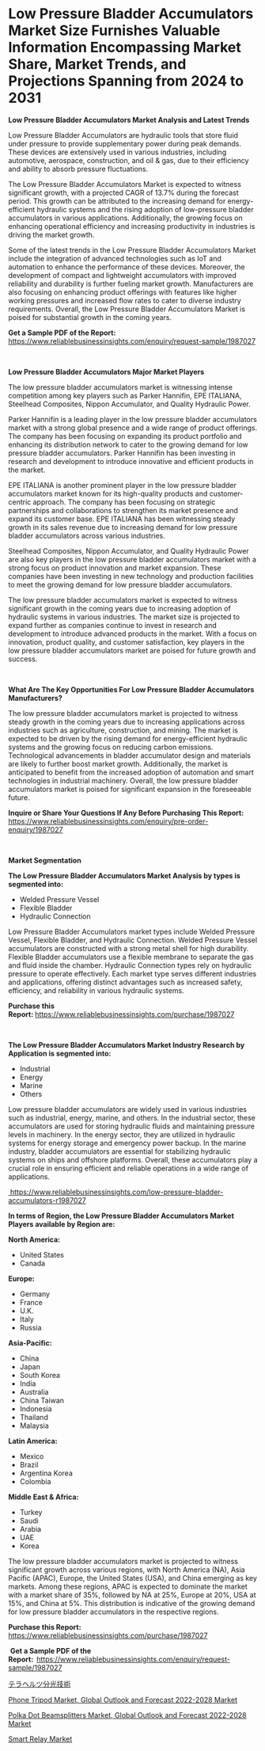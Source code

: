 <p><h1>Low Pressure Bladder Accumulators Market Size Furnishes Valuable Information Encompassing Market Share, Market Trends, and Projections Spanning from 2024 to 2031</h1></p><p><strong>Low Pressure Bladder Accumulators Market Analysis and Latest Trends</strong></p>
<p><p>Low Pressure Bladder Accumulators are hydraulic tools that store fluid under pressure to provide supplementary power during peak demands. These devices are extensively used in various industries, including automotive, aerospace, construction, and oil & gas, due to their efficiency and ability to absorb pressure fluctuations.</p><p>The Low Pressure Bladder Accumulators Market is expected to witness significant growth, with a projected CAGR of 13.7% during the forecast period. This growth can be attributed to the increasing demand for energy-efficient hydraulic systems and the rising adoption of low-pressure bladder accumulators in various applications. Additionally, the growing focus on enhancing operational efficiency and increasing productivity in industries is driving the market growth.</p><p>Some of the latest trends in the Low Pressure Bladder Accumulators Market include the integration of advanced technologies such as IoT and automation to enhance the performance of these devices. Moreover, the development of compact and lightweight accumulators with improved reliability and durability is further fueling market growth. Manufacturers are also focusing on enhancing product offerings with features like higher working pressures and increased flow rates to cater to diverse industry requirements. Overall, the Low Pressure Bladder Accumulators Market is poised for substantial growth in the coming years.</p></p>
<p><strong>Get a Sample PDF of the Report:&nbsp;</strong> <a href="https://www.reliablebusinessinsights.com/enquiry/request-sample/1987027">https://www.reliablebusinessinsights.com/enquiry/request-sample/1987027</a></p>
<p>&nbsp;</p>
<p><strong>Low Pressure Bladder Accumulators Major Market Players</strong></p>
<p><p>The low pressure bladder accumulators market is witnessing intense competition among key players such as Parker Hannifin, EPE ITALIANA, Steelhead Composites, Nippon Accumulator, and Quality Hydraulic Power.</p><p>Parker Hannifin is a leading player in the low pressure bladder accumulators market with a strong global presence and a wide range of product offerings. The company has been focusing on expanding its product portfolio and enhancing its distribution network to cater to the growing demand for low pressure bladder accumulators. Parker Hannifin has been investing in research and development to introduce innovative and efficient products in the market.</p><p>EPE ITALIANA is another prominent player in the low pressure bladder accumulators market known for its high-quality products and customer-centric approach. The company has been focusing on strategic partnerships and collaborations to strengthen its market presence and expand its customer base. EPE ITALIANA has been witnessing steady growth in its sales revenue due to increasing demand for low pressure bladder accumulators across various industries.</p><p>Steelhead Composites, Nippon Accumulator, and Quality Hydraulic Power are also key players in the low pressure bladder accumulators market with a strong focus on product innovation and market expansion. These companies have been investing in new technology and production facilities to meet the growing demand for low pressure bladder accumulators.</p><p>The low pressure bladder accumulators market is expected to witness significant growth in the coming years due to increasing adoption of hydraulic systems in various industries. The market size is projected to expand further as companies continue to invest in research and development to introduce advanced products in the market. With a focus on innovation, product quality, and customer satisfaction, key players in the low pressure bladder accumulators market are poised for future growth and success.</p></p>
<p>&nbsp;</p>
<p><strong>What Are The Key Opportunities For Low Pressure Bladder Accumulators Manufacturers?</strong></p>
<p><p>The low pressure bladder accumulators market is projected to witness steady growth in the coming years due to increasing applications across industries such as agriculture, construction, and mining. The market is expected to be driven by the rising demand for energy-efficient hydraulic systems and the growing focus on reducing carbon emissions. Technological advancements in bladder accumulator design and materials are likely to further boost market growth. Additionally, the market is anticipated to benefit from the increased adoption of automation and smart technologies in industrial machinery. Overall, the low pressure bladder accumulators market is poised for significant expansion in the foreseeable future.</p></p>
<p><strong>Inquire or Share Your Questions If Any Before Purchasing This Report:</strong> <a href="https://www.reliablebusinessinsights.com/enquiry/pre-order-enquiry/1987027">https://www.reliablebusinessinsights.com/enquiry/pre-order-enquiry/1987027</a></p>
<p>&nbsp;</p>
<p><strong>Market Segmentation</strong></p>
<p><strong>The Low Pressure Bladder Accumulators Market Analysis by types is segmented into:</strong></p>
<p><ul><li>Welded Pressure Vessel</li><li>Flexible Bladder</li><li>Hydraulic Connection</li></ul></p>
<p><p>Low Pressure Bladder Accumulators market types include Welded Pressure Vessel, Flexible Bladder, and Hydraulic Connection. Welded Pressure Vessel accumulators are constructed with a strong metal shell for high durability. Flexible Bladder accumulators use a flexible membrane to separate the gas and fluid inside the chamber. Hydraulic Connection types rely on hydraulic pressure to operate effectively. Each market type serves different industries and applications, offering distinct advantages such as increased safety, efficiency, and reliability in various hydraulic systems.</p></p>
<p><strong>Purchase this Report:&nbsp;</strong><a href="https://www.reliablebusinessinsights.com/purchase/1987027">https://www.reliablebusinessinsights.com/purchase/1987027</a></p>
<p>&nbsp;</p>
<p><strong>The Low Pressure Bladder Accumulators Market Industry Research by Application is segmented into:</strong></p>
<p><ul><li>Industrial</li><li>Energy</li><li>Marine</li><li>Others</li></ul></p>
<p><p>Low pressure bladder accumulators are widely used in various industries such as industrial, energy, marine, and others. In the industrial sector, these accumulators are used for storing hydraulic fluids and maintaining pressure levels in machinery. In the energy sector, they are utilized in hydraulic systems for energy storage and emergency power backup. In the marine industry, bladder accumulators are essential for stabilizing hydraulic systems on ships and offshore platforms. Overall, these accumulators play a crucial role in ensuring efficient and reliable operations in a wide range of applications.</p></p>
<p><a href="https://www.reliablebusinessinsights.com/low-pressure-bladder-accumulators-r1987027">&nbsp;https://www.reliablebusinessinsights.com/low-pressure-bladder-accumulators-r1987027</a></p>
<p><strong>In terms of Region, the Low Pressure Bladder Accumulators Market Players available by Region are:</strong></p>
<p>
    <p> <strong> North America: </strong>
        <ul>
            <li>United States</li>
            <li>Canada</li>
        </ul>
        </p> 
    <p> <strong> Europe: </strong>
        <ul>
            <li>Germany</li>
            <li>France</li>
            <li>U.K.</li>
            <li>Italy</li>
            <li>Russia</li>
        </ul>
        </p> 
    <p> <strong> Asia-Pacific: </strong>
        <ul>
            <li>China</li>
            <li>Japan</li>
            <li>South Korea</li>
            <li>India</li>
            <li>Australia</li>
            <li>China Taiwan</li>
            <li>Indonesia</li>
            <li>Thailand</li>
            <li>Malaysia</li>
        </ul>
        </p> 
    <p> <strong> Latin America: </strong>
        <ul>
            <li>Mexico</li>
            <li>Brazil</li>
            <li>Argentina Korea</li>
            <li>Colombia</li>
        </ul>
        </p> 
    <p> <strong> Middle East & Africa: </strong>
        <ul>
            <li>Turkey</li>
            <li>Saudi</li>
            <li>Arabia</li>
            <li>UAE</li>
            <li>Korea</li>
        </ul>
    </p>
    </p>
<p><p>The low pressure bladder accumulators market is projected to witness significant growth across various regions, with North America (NA), Asia Pacific (APAC), Europe, the United States (USA), and China emerging as key markets. Among these regions, APAC is expected to dominate the market with a market share of 35%, followed by NA at 25%, Europe at 20%, USA at 15%, and China at 5%. This distribution is indicative of the growing demand for low pressure bladder accumulators in the respective regions.</p></p>
<p><strong>Purchase this Report: </strong><a href="https://www.reliablebusinessinsights.com/purchase/1987027">https://www.reliablebusinessinsights.com/purchase/1987027</a></p>
<p>&nbsp;<strong>Get a Sample PDF of the Report:&nbsp;&nbsp;</strong><a href="https://www.reliablebusinessinsights.com/enquiry/request-sample/1987027">https://www.reliablebusinessinsights.com/enquiry/request-sample/1987027</a></p>
<p><strong></strong></p>
<p><p><a href="https://github.com/ReganWisoky2023/Market-Research-Report-List-2/blob/main/8341528165086.md">テラヘルツ分光技術</a></p><p><a href="https://www.linkedin.com/pulse/phone-tripod-market-global-outlook-forecast-2022-2028-size-segmentation-arrde">Phone Tripod Market, Global Outlook and Forecast 2022-2028 Market</a></p><p><a href="https://www.linkedin.com/pulse/polka-dot-beamsplitters-market-global-outlook-forecast-2022-2028-vbjte">Polka Dot Beamsplitters Market, Global Outlook and Forecast 2022-2028 Market</a></p><p><a href="https://github.com/markusgodoy/Market-Research-Report-List-4/blob/main/smart-relay-market.md">Smart Relay Market</a></p></p>